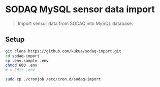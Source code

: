 # SODAQ MySQL sensor data import

> Import sensor data from SODAQ into MySQL database.

## Setup

```bash
git clone https://github.com/kukua/sodaq-import.git
cd sodaq-import
cp .env.sample .env
chmod 600 .env
# > Edit .env

sudo cp ./cronjob /etc/cron.d/sodaq-import
```
